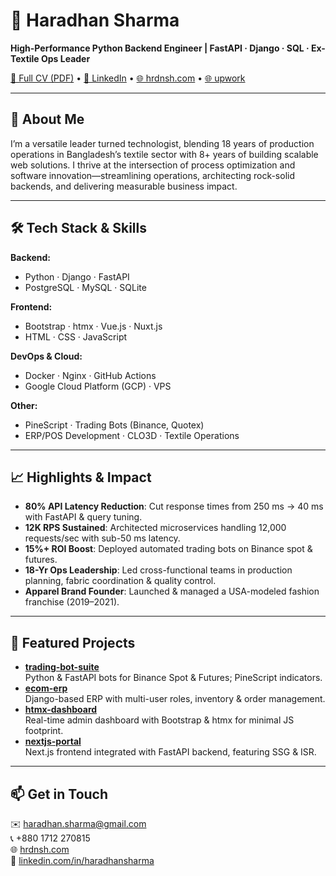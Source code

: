 # 🚀 Haradhan Sharma

**High-Performance Python Backend Engineer | FastAPI · Django · SQL · Ex-Textile Ops Leader**

[📄 Full CV (PDF)](https://docs.google.com/document/d/e/2PACX-1vTnkZuz0LN7c8hQZmvS4RMuS1yPah23-ShaZoOb8KccJmNd_oWYFfWCDH-5aX7AcJJKj78fdxtSXVCn/pub) • [🔗 LinkedIn](https://linkedin.com/in/haradhansharma) • [🌐 hrdnsh.com](https://hrdnsh.com) • [🌐 upwork](https://www.upwork.com/freelancers/~0166a448a65b1641fb)

---

## 👋 About Me

I’m a versatile leader turned technologist, blending 18 years of production operations in Bangladesh’s textile sector with 8+ years of building scalable web solutions. I thrive at the intersection of process optimization and software innovation—streamlining operations, architecting rock-solid backends, and delivering measurable business impact.

---

## 🛠 Tech Stack & Skills

**Backend:**  
- Python · Django · FastAPI  
- PostgreSQL · MySQL · SQLite  

**Frontend:**  
- Bootstrap · htmx · Vue.js · Nuxt.js  
- HTML · CSS · JavaScript  

**DevOps & Cloud:**  
- Docker · Nginx · GitHub Actions  
- Google Cloud Platform (GCP) · VPS  

**Other:**  
- PineScript · Trading Bots (Binance, Quotex)  
- ERP/POS Development · CLO3D · Textile Operations  

---

## 📈 Highlights & Impact

- **80% API Latency Reduction**: Cut response times from 250 ms → 40 ms with FastAPI & query tuning.  
- **12K RPS Sustained**: Architected microservices handling 12,000 requests/sec with sub-50 ms latency.  
- **15%+ ROI Boost**: Deployed automated trading bots on Binance spot & futures.  
- **18-Yr Ops Leadership**: Led cross-functional teams in production planning, fabric coordination & quality control.  
- **Apparel Brand Founder**: Launched & managed a USA-modeled fashion franchise (2019–2021).

---

## 🚀 Featured Projects

- **[trading-bot-suite](https://github.com/haradhansharma/trading-bot-suite)**  
  Python & FastAPI bots for Binance Spot & Futures; PineScript indicators.  
- **[ecom-erp](https://github.com/haradhansharma/ecom-erp)**  
  Django-based ERP with multi-user roles, inventory & order management.  
- **[htmx-dashboard](https://github.com/haradhansharma/htmx-dashboard)**  
  Real-time admin dashboard with Bootstrap & htmx for minimal JS footprint.  
- **[nextjs-portal](https://github.com/haradhansharma/nextjs-portal)**  
  Next.js frontend integrated with FastAPI backend, featuring SSG & ISR.

---

## 📫 Get in Touch

✉️ haradhan.sharma@gmail.com  
📞 +880 1712 270815  
🌐 [hrdnsh.com](https://hrdnsh.com)  
🔗 [linkedin.com/in/haradhansharma](https://linkedin.com/in/haradhansharma)
